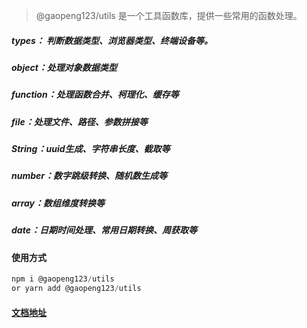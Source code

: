 <!--定义utils的介绍-->

> @gaopeng123/utils 是一个工具函数库，提供一些常用的函数处理。

##### types： 判断数据类型、浏览器类型、终端设备等。

##### object：处理对象数据类型

##### function：处理函数合并、柯理化、缓存等

##### file：处理文件、路径、参数拼接等

##### String：uuid生成、字符串长度、截取等

##### number：数字跳级转换、随机数生成等

##### array：数组维度转换等

##### date：日期时间处理、常用日期转换、周获取等

#### 使用方式

```typescript
npm i @gaopeng123/utils
or yarn add @gaopeng123/utils
```

#### [文档地址](https://ligaopeng123-npm.github.io/utils/)




